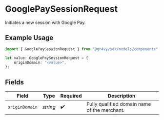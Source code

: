 # GooglePaySessionRequest

Initiates a new session with Google Pay.

## Example Usage

```typescript
import { GooglePaySessionRequest } from "@gr4vy/sdk/models/components";

let value: GooglePaySessionRequest = {
    originDomain: "<value>",
};
```

## Fields

| Field                                        | Type                                         | Required                                     | Description                                  |
| -------------------------------------------- | -------------------------------------------- | -------------------------------------------- | -------------------------------------------- |
| `originDomain`                               | *string*                                     | :heavy_check_mark:                           | Fully qualified domain name of the merchant. |